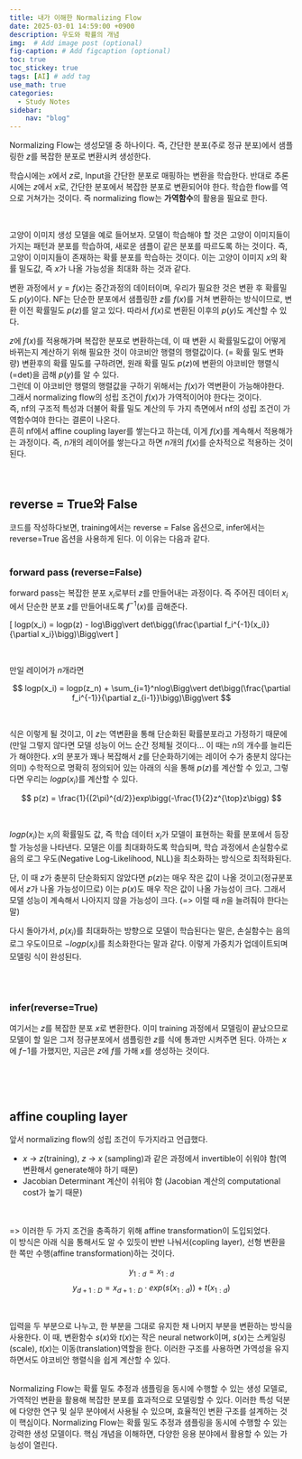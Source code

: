 ```yaml
---
title: 내가 이해한 Normalizing Flow
date: 2025-03-01 14:59:00 +0900
description: 우도와 확률의 개념
img:  # Add image post (optional)
fig-caption: # Add figcaption (optional)
toc: true
toc_stickey: true
tags: [AI] # add tag
use_math: true
categories:
  - Study Notes
sidebar:
    nav: "blog"
---
```



Normalizing Flow는 생성모델 중 하나이다. 즉, 간단한 분포(주로 정규 분포)에서 샘플링한 $z$를 복잡한 분포로 변환시켜 생성한다. <br/>

학습시에는 $x$에서 $z$로, Input을 간단한 분포로 매핑하는 변환을 학습한다. 반대로 추론시에는 $z$에서 $x$로, 간단한 분포에서 복잡한 분포로 변환되어야 한다. 학습한 flow를 역으로 거쳐가는 것이다. 즉 normalizing flow는 **가역함수**의 활용을 필요로 한다. 

<br/>

고양이 이미지 생성 모델을 예로 들어보자. 모델이 학습해야 할 것은 고양이 이미지들이 가지는 패턴과 분포를 학습하여, 새로운 샘플이 같은 분포를 따르도록 하는 것이다. 즉, 고양이 이미지들이 존재하는 확률 분포를 학습하는 것이다. 이는 고양이 이미지 $x$의 확률 밀도값, 즉 $x$가 나올 가능성을 최대화 하는 것과 같다.
<br/>

변환 과정에서 $y = f(x)$는 중간과정의 데이터이며, 우리가 필요한 것은 변환 후 확률밀도 $p(y)$이다. NF는 단순한 분포에서 샘플링한 $z$를 $f(x)$를 거쳐 변환하는 방식이므로,  변환 이전 확률밀도 $p(z)$를 알고 있다. 따라서 $f(x)$로 변환된 이후의 $p(y)$도 계산할 수 있다.
<br/>

$z$에 $f(x)$를 적용해가며 복잡한 분포로 변환하는데, 이 때 변환 시 확률밀도값이 어떻게 바뀌는지 계산하기 위해 필요한 것이 야코비안 행렬의 행렬값이다. (= 확률 밀도 변화량)
변환후의 확률 밀도를 구하려면, 원래 확률 밀도 $p(z)$에 변환의 야코비안 행렬식(=det)을 곱해 $p(y)$를 알 수 있다.
<br/>
그런데 이 야코비안 행렬의 행렬값을 구하기 위해서는 $f(x)$가 역변환이 가능해야한다. 그래서 normalizing flow의 성립 조건이 $f(x)$가 가역적이어야 한다는 것이다.
<br/>
즉, nf의 구조적 특성과 더불어 확률 밀도 계산의 두 가지 측면에서 nf의 성립 조건이 가역함수여야 한다는 결론이 나온다.
<br/>
흔히 nf에서 affine coupling layer를 쌓는다고 하는데, 이게 $f(x)$를 계속해서 적용해가는 과정이다. 즉, $n$개의 레이어를 쌓는다고 하면 $n$개의 $f(x)$를 순차적으로 적용하는 것이 된다.
<br/>
<br/>
<br/>

## reverse = True와 False

코드를 작성하다보면, training에서는 reverse = False 옵션으로, infer에서는 reverse=True 옵션을 사용하게 된다. 이 이유는 다음과 같다.
<br/>
<br/>

###  forward pass (reverse=False)

forward pass는 복잡한 분포 $x_i$로부터 $z$를 만들어내는 과정이다. 즉 주어진 데이터 $x_i$에서 단순한 분포 $z$를 만들어내도록 $f^{-1}(x)$를 곱해준다.
<br/>

\[
logp(x_i) = logp(z) - log\Bigg\vert det\bigg(\frac{\partial f_i^{-1}(x_i)}{\partial x_i}\bigg)\Bigg\vert
\]

<br/>

만일 레이어가 $n$개라면
<br/>

$$
logp(x_i) = logp(z_n) + \sum_{i=1}^nlog\Bigg\vert det\bigg(\frac{\partial f_i^{-1}}{\partial z_{i-1}}\bigg)\Bigg\vert
$$

<br/>

식은 이렇게 될 것이고, 이 $z$는 역변환을 통해 단순화된 확률분포라고 가정하기 때문에(만일 그렇지 않다면 모델 성능이 어느 순간 정체될 것이다... 이 때는 $n$의 개수를 늘리든가 해야한다. $x$의 분포가 꽤나 복잡해서 $z$를 단순화하기에는 레이어 수가 충분치 않다는 의미) 수학적으로 명확히 정의되어 있는 아래의 식을 통해 $p(z)$를 계산할 수 있고, 그렇다면 우리는 $logp(x_i)$를 계산할 수 있다.
<br/>

$$
p(z) = \frac{1}{(2\pi)^{d/2}}exp\bigg(-\frac{1}{2}z^{\top}z\bigg)
$$

<br/>

$logp(x_i)$는 $x_i$의 확률밀도 값, 즉 학습 데이터 $x_i$가 모델이 표현하는 확률 분포에서 등장할 가능성을 나타낸다. 모델은 이를 최대화하도록 학습되며, 학습 과정에서 손실함수로 음의 로그 우도(Negative Log-Likelihood, NLL)을 최소화하는 방식으로 최적화된다.
<br/>

단, 이 때 $z$가 충분히 단순화되지 않았다면 $p(z)$는 매우 작은 값이 나올 것이고(정규분포에서 $z$가 나올 가능성이므로) 이는 $p(x)$도 매우 작은 값이 나올 가능성이 크다. 그래서 모델 성능이 계속해서 나아지지 않을 가능성이 크다. (=> 이럴 때 $n$을 늘려줘야 한다는 말)
<br/>

다시 돌아가서, $p(x_i)$를 최대화하는 방향으로 모델이 학습된다는 말은, 손실함수는 음의 로그 우도이므로 $-logp(x_i)$를 최소화한다는 말과 같다. 이렇게 가중치가 업데이트되며 모델링 식이 완성된다.

<br/>
<br/>

### infer(reverse=True)

여기서는 $z$를 복잡한 분포 $x$로 변환한다. 이미 training 과정에서 모델링이 끝났으므로 모델이 할 일은 그저 정규분포에서 샘플링한 $z$를 식에 통과만 시켜주면 된다. 아까는 $x$에 $f{-1}$를 가했지만, 지금은 $z$에 $f$를 가해 $x$를 생성하는 것이다.

<br/>
<br/>
<br/>

## affine coupling layer

앞서 normalizing flow의 성립 조건이 두가지라고 언급했다.
<br/>

- $x$ → $z$(training), $z$ → $x$ (sampling)과 같은 과정에서 invertible이 쉬워야 함(역변환해서 generate해야 하기 때문)
- Jacobian Determinant 계산이 쉬워야 함 (Jacobian 계산의 computational cost가 높기 때문)
<br/>
<br/>
=> 이러한 두 가지 조건을 충족하기 위해 affine transformation이 도입되었다.
<br/>
이 방식은 아래 식을 통해서도 알 수 있듯이 반반 나눠서(copling layer), 선형 변환을 한 쪽만 수행(affine transformation)하는 것이다.

<br/>

$$
y_{1:d} = x_{1:d}
$$
$$
y_{d+1:D} = x_{d+1:D} \cdot exp(s(x_{1:d})) + t(x_{1:d})
$$

<br/>

입력을 두 부분으로 나누고, 한 부분을 그대로 유지한 채 나머지 부분을 변환하는 방식을 사용한다. 이 때, 변환함수 $s(x)$와 $t(x)$는 작은 neural network이며, $s(x)$는 스케일링(scale), $t(x)$는 이동(translation)역할을 한다. 이러한 구조를 사용하면 가역성을 유지하면서도 야코비안 행렬식을 쉽게 계산할 수 있다.
<br/>
<br/>

Normalizing Flow는 확률 밀도 추정과 샘플링을 동시에 수행할 수 있는 생성 모델로, 가역적인 변환을 활용해 복잡한 분포를 효과적으로 모델링할 수 있다. 이러한 특성 덕분에 다양한 연구 및 실무 분야에서 사용될 수 있으며, 효율적인 변환 구조를 설계하는 것이 핵심이다. Normalizing Flow는 확률 밀도 추정과 샘플링을 동시에 수행할 수 있는 강력한 생성 모델이다. 핵심 개념을 이해하면, 다양한 응용 분야에서 활용할 수 있는 가능성이 열린다.
